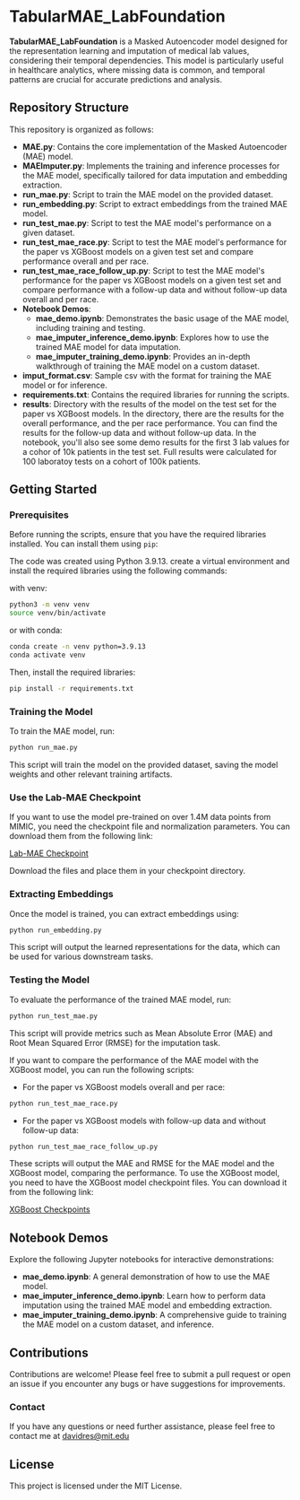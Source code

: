 # TabularMAE_LabFoundation

**TabularMAE_LabFoundation** is a Masked Autoencoder model designed for the representation learning and imputation of medical lab values, considering their temporal dependencies. This model is particularly useful in healthcare analytics, where missing data is common, and temporal patterns are crucial for accurate predictions and analysis.

## Repository Structure

This repository is organized as follows:

- **MAE.py**: Contains the core implementation of the Masked Autoencoder (MAE) model.
- **MAEImputer.py**: Implements the training and inference processes for the MAE model, specifically tailored for data imputation and embedding extraction.
- **run_mae.py**: Script to train the MAE model on the provided dataset.
- **run_embedding.py**: Script to extract embeddings from the trained MAE model.
- **run_test_mae.py**: Script to test the MAE model's performance on a given dataset.
- **run_test_mae_race.py**: Script to test the MAE model's performance for the paper vs XGBoost models on a given test set and compare performance overall and per race.
- **run_test_mae_race_follow_up.py**: Script to test the MAE model's performance for the paper vs XGBoost models on a given test set and compare performance with a follow-up data and without follow-up data overall and per race.
- **Notebook Demos**:
  - **mae_demo.ipynb**: Demonstrates the basic usage of the MAE model, including training and testing.
  - **mae_imputer_inference_demo.ipynb**: Explores how to use the trained MAE model for data imputation.
  - **mae_imputer_training_demo.ipynb**: Provides an in-depth walkthrough of training the MAE model on a custom dataset.
- **imput_format.csv**: Sample csv with the format for training the MAE model or for inference.
- **requirements.txt**: Contains the required libraries for running the scripts.
- **results**: Directory with the results of the model on the test set for the paper vs XGBoost models. In the directory, there are the results for the overall performance, and the per race performance. You can find the results for the follow-up data and without follow-up data. In the notebook, you'll also see some demo results for the first 3 lab values for a cohor of 10k patients in the test set. Full results were calculated for 100 laboratoy tests on a cohort of 100k patients.

## Getting Started

### Prerequisites

Before running the scripts, ensure that you have the required libraries installed. You can install them using `pip`:

The code was created using Python 3.9.13. create a virtual environment and install the required libraries using the following commands:

with venv:

```bash
python3 -m venv venv
source venv/bin/activate
```

or with conda:

```bash
conda create -n venv python=3.9.13
conda activate venv
```

Then, install the required libraries:

```bash
pip install -r requirements.txt
```

### Training the Model

To train the MAE model, run:

```bash
python run_mae.py
```

This script will train the model on the provided dataset, saving the model weights and other relevant training artifacts.

### Use the Lab-MAE Checkpoint

If you want to use the model pre-trained on over 1.4M data points from MIMIC, you need the checkpoint file and normalization parameters. You can download them from the following link:

[Lab-MAE Checkpoint](https://drive.google.com/drive/folders/1i_hdYGcB0mi0L8BJTYSI4VU-GKSaQIAo?usp=sharing)

Download the files and place them in your checkpoint directory. 

### Extracting Embeddings
Once the model is trained, you can extract embeddings using:

```bash
python run_embedding.py
```
This script will output the learned representations for the data, which can be used for various downstream tasks.

### Testing the Model
To evaluate the performance of the trained MAE model, run:

```bash
python run_test_mae.py
```

This script will provide metrics such as Mean Absolute Error (MAE) and Root Mean Squared Error (RMSE) for the imputation task.

If you want to compare the performance of the MAE model with the XGBoost model, you can run the following scripts:

- For the paper vs XGBoost models overall and per race:

```bash
python run_test_mae_race.py
```

- For the paper vs XGBoost models with follow-up data and without follow-up data:

```bash
python run_test_mae_race_follow_up.py
```

These scripts will output the MAE and RMSE for the MAE model and the XGBoost model, comparing the performance. To use the XGBoost model, you need to have the XGBoost model checkpoint files. You can download it from the following link:

[XGBoost Checkpoints](https://drive.google.com/drive/folders/1EGJlWUqcQpV46G2_R0LxxdZ-saDlzeNC?usp=sharing)

## Notebook Demos

Explore the following Jupyter notebooks for interactive demonstrations:

- **mae_demo.ipynb**: A general demonstration of how to use the MAE model.
- **mae_imputer_inference_demo.ipynb**: Learn how to perform data imputation using the trained MAE model and embedding extraction.
- **mae_imputer_training_demo.ipynb**: A comprehensive guide to training the MAE model on a custom dataset, and inference.

## Contributions

Contributions are welcome! Please feel free to submit a pull request or open an issue if you encounter any bugs or have suggestions for improvements.

### Contact

If you have any questions or need further assistance, please feel free to contact me at davidres@mit.edu

## License

This project is licensed under the MIT License.
